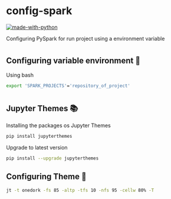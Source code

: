 # config-spark
[![made-with-python](https://img.shields.io/badge/Made%20with-Python-1f425f.svg)](https://www.python.org/)

Configuring PySpark for run project using a environment variable

# 
## **Configuring variable environment 📃**
Using bash
```sh
export 'SPARK_PROJECTS'='repository_of_project'
```

# 
## **Jupyter Themes 📚**
Installing the packages os Jupyter Themes
```sh
pip install jupyterthemes
```
Upgrade to latest version
```sh
pip install --upgrade jupyterthemes
```
## **Configuring Theme 🎨**
```sh
jt -t onedork -fs 85 -altp -tfs 10 -nfs 95 -cellw 80% -T
```
